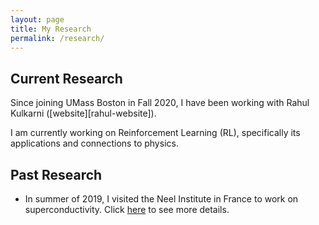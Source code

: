 ```yaml
---
layout: page
title: My Research
permalink: /research/
---
```

## Current Research
Since joining UMass Boston in Fall 2020, I have been working with Rahul Kulkarni ([website][rahul-website]).

I am currently working on Reinforcement Learning (RL), specifically its applications and connections to physics.

## Past Research
- In summer of 2019, I visited the Neel Institute in France to work on superconductivity. Click [here][neel-link] to see more details.


<!-- [neel-link]: /research-posts/2022/05/11/neel-research.html -->
<!-- [neel-link]: /_pages/neel-research.html/ -->
[neel-link]: /neel-research/

<!-- C:\Users\jacob\OneDrive\Desktop\GitHub\JacobHA.github.io\_site\research-posts\2022\05\11\neel-research.html -->